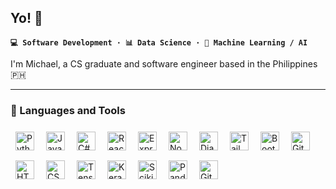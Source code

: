 ## Yo! 👋

**`💻 Software Development · 📊 Data Science · 🤖 Machine Learning / AI`**

I'm Michael, a CS graduate and software engineer based in the Philippines 🇵🇭

---

### 🧰 Languages and Tools

<img align="left" alt="Python" width="30px" style="padding:8px;" src="https://cdn.jsdelivr.net/gh/devicons/devicon@latest/icons/python/python-original.svg"/>
<img align="left" alt="JavaScript" width="30px" style="padding:8px;" src="https://cdn.jsdelivr.net/gh/devicons/devicon@latest/icons/javascript/javascript-original.svg" />
<img align="left" alt="C#" width="30px" style="padding:8px;" src="https://cdn.jsdelivr.net/gh/devicons/devicon@latest/icons/csharp/csharp-original.svg" />
<img align="left" alt="React" width="30px" style="padding:8px;" src="https://cdn.jsdelivr.net/gh/devicons/devicon@latest/icons/react/react-original.svg" />
<img align="left" alt="Express" width="30px" style="padding:8px;" src="https://cdn.jsdelivr.net/gh/devicons/devicon@latest/icons/express/express-original-wordmark.svg" />
<img align="left" alt="NodeJS" width="30px" style="padding:8px;" src="https://cdn.jsdelivr.net/gh/devicons/devicon/icons/nodejs/nodejs-original.svg" />
<img align="left" alt="Django" width="30px" style="padding:8px;" src="https://cdn.jsdelivr.net/gh/devicons/devicon@latest/icons/django/django-plain.svg" />
<img align="left" alt="Tailwind" width="30px" style="padding:8px;" src="https://cdn.jsdelivr.net/gh/devicons/devicon@latest/icons/tailwindcss/tailwindcss-original.svg" />
<img align="left" alt="Bootstrap" width="30px" style="padding:8px;" src="https://cdn.jsdelivr.net/gh/devicons/devicon@latest/icons/bootstrap/bootstrap-original.svg" />
<img align="left" alt="Git" width="30px" style="padding:8px;" src="https://cdn.jsdelivr.net/gh/devicons/devicon/icons/git/git-original.svg" />
<img align="left" alt="HTML" width="30px" style="padding:8px;" src="https://cdn.jsdelivr.net/gh/devicons/devicon/icons/html5/html5-plain.svg" />
<img align="left" alt="CSS" width="30px" style="padding:8px;" src="https://cdn.jsdelivr.net/gh/devicons/devicon/icons/css3/css3-plain.svg" />
<img align="left" alt="TensorFlow" width="30px" style="padding:8px;" src="https://cdn.jsdelivr.net/gh/devicons/devicon@latest/icons/tensorflow/tensorflow-original.svg" />
<img align="left" alt="Keras" width="30px" style="padding:8px;" src="https://cdn.jsdelivr.net/gh/devicons/devicon@latest/icons/keras/keras-original.svg" />
<img align="left" alt="Scikit-Learn" width="30px" style="padding:8px;" src="https://cdn.jsdelivr.net/gh/devicons/devicon@latest/icons/scikitlearn/scikitlearn-original.svg" />
<img align="left" alt="Pandas" width="30px" style="padding:8px;" src="https://cdn.jsdelivr.net/gh/devicons/devicon@latest/icons/pandas/pandas-original-wordmark.svg" />     
<img align="left" alt="GitHub" width="30px" style="padding:8px;" src="https://cdn.jsdelivr.net/gh/devicons/devicon/icons/github/github-original.svg" />
<br />
